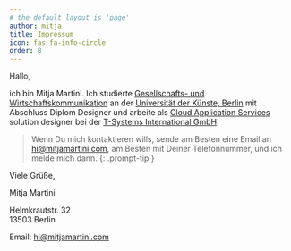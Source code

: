 ```yaml
---
# the default layout is 'page'
author: mitja
title: Impressum
icon: fas fa-info-circle
order: 8
---
```


Hallo,

ich bin Mitja Martini. Ich studierte [Gesellschafts- und Wirtschaftskommunikation](https://www.udk-berlin.de/studium/gesellschafts-und-wirtschaftskommunikation/) an der [Universität der Künste, Berlin](https://www.udk-berlin.de/) mit Abschluss Diplom Designer und arbeite als [Cloud Application Services](https://www.t-systems.com/de/application-services/solutions/cloud-application-services) solution designer bei der [T-Systems International GmbH](https://www.t-systems.com/de/).

> Wenn Du mich kontaktieren wills, sende am Besten eine Email an [hi@mitjamartini.com](mailto:hi@mitjamartini.com), am Besten mit Deiner Telefonnummer, und ich melde mich dann.
{: .prompt-tip }

Viele Grüße,

Mitja Martini

Helmkrautstr. 32<br/>
13503 Berlin<br/>

Email: [hi@mitjamartini.com](mailto:hi@mitjamartini.com)